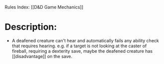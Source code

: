 Rules Index: [[D&D Game Mechanics]]
# Description:
 -  A deafened creature can't hear and automatically fails any ability check that requires hearing. e.g. if a target is not looking at the caster of fireball, requiring a dexterity save, maybe the deafened creature has [[disadvantage]] on the save.